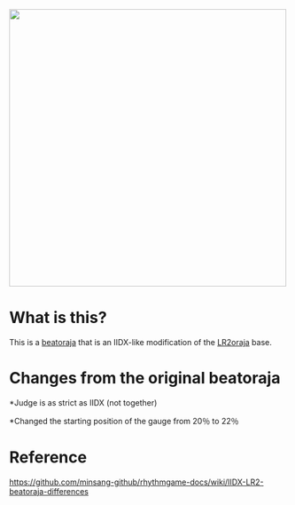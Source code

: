 <img src="https://yantaisa11.s-ul.eu/SkOuwxo3.jpg" width="500">

# What is this?
This is a [beatoraja](https://github.com/exch-bms2/beatoraja) that is an IIDX-like modification of the [LR2oraja](https://github.com/wcko87/lr2oraja) base.

# Changes from the original beatoraja

*Judge is as strict as IIDX (not together)

*Changed the starting position of the gauge from 20％ to 22％

# Reference

https://github.com/minsang-github/rhythmgame-docs/wiki/IIDX-LR2-beatoraja-differences


